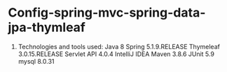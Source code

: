 # Config-spring-mvc-spring-data-jpa-thymleaf

1. Technologies and tools used:
Java 8
Spring 5.1.9.RELEASE
Thymeleaf 3.0.15.RELEASE
Servlet API 4.0.4
IntelliJ IDEA
Maven 3.8.6
JUnit 5.9
mysql 8.0.31

